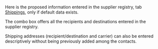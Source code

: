 Here is the proposed information entered in the supplier registry, tab [Shippings](/docs/erp-home/registers/contacts/create-new-contact/accounting-data/customer-vendors-data/delivery), only if default data exists.

The combo box offers all the recipients and destinations entered in the supplier registry.

Shipping addresses (recipient/destination and carrier) can also be entered descriptively without being previously added among the contacts.